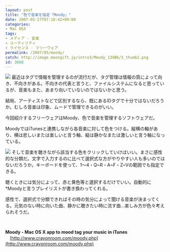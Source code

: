 ```yaml
---
layout: post
title: "色で音楽を指定「Moody」"
date: 2007-05-27T07:18:42+09:00
categories:
- Mac OSX
tags: 
- メディア - 音楽
- ユーティリティ
- ライセンス - フリーウェア
permalink: /2007/05/moody/
catch: http://image.moongift.jp/intro3/Moody_139B6/3_thumb2.png
id: 3668
---
```

[![](http://image.moongift.jp/intro3/Moody_139B6/6_thumb.png)](http://image.moongift.jp/intro3/Moody_139B6/62.png) 最近はタグで情報を管理するのが流行だが、タグ管理は情報の質によって向き、不向きがある。不向きの代表と言うと、ファイルシステムになると思っているが、音楽もまた、あまり向いていないのではないかと思う。

 

結局、アーティストなどで区別するなら、既にあるIDタグで十分ではないだろうか。むしろ音楽は印象、ムードで管理できるのがいい。

 

今回紹介するフリーウェアはMoody、色で音楽を管理するソフトウェアだ。

 <!--more--> 

MoodyではiTunesと連携しながら各音楽に対して色をつける。縦横の軸があり、横は悲しいまたは楽しいと言う軸、縦は静かなまたは激しいと言う軸になっている。

 

[![](http://image.moongift.jp/intro3/Moody_139B6/3_thumb2.png)](http://image.moongift.jp/intro3/Moody_139B6/34.png) そして音楽を聴きながら該当する色をクリックしていけばいい。まさに感性的な分類だ。文字で入力するのに比べて選択式な方がやりやすい人も多いのではないだろうか。キーボードを使って、1～4・Q~R・A~F・Z~Vの範囲でも指定できる。

 

聴くときには気分によって、赤と黄色等と選択するだけでいい。自動的に\*Moodyと言うプレイリストが書き換わってくれる。

 

感性で、選択式で分類できればその時の気分によって聞ける音楽が決まってくる。元気のない時に向いた曲、静かに聴きたい時に流す曲…楽しみ方が色々考えられそうだ。

 

&nbsp;

 

**Moody - Mac OS X app to mood tag your music in iTunes**  
　[http://www.crayonroom.com/moody.php](http://www.crayonroom.com/moody.php)

